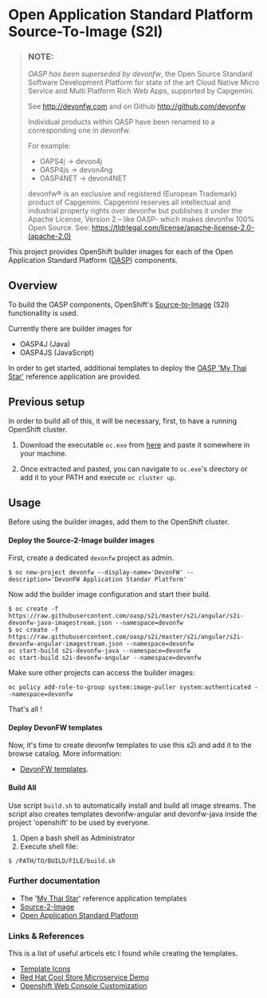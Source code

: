 # Open Application Standard Platform Source-To-Image (S2I)

> ### NOTE:
>
> *OASP has been superseded by devonfw*, the Open Source Standard Software Development Platform for state of the art Cloud Native Micro Service and Multi Platform Rich Web Apps, supported by Capgemini.
>
> See http://devonfw.com and on Github http://github.com/devonfw
>
> Individual products within OASP have been renamed to a corresponding one in devonfw. 
>
> For example:
>
> - OAPS4j -> devon4j
> - OASP4js -> devon4ng
> - OASP4NET -> devon4NET
>
> devonfw® is an exclusive and registered (European Trademark) product of Capgemini. Capgemini reserves all intellectual and industrial property rights over devonfw but publishes it under the Apache License, Version 2 – like OASP-  which makes devonfw 100% Open Source.
> See: https://tldrlegal.com/license/apache-license-2.0-(apache-2.0)

This project provides OpenShift builder images for each of the Open Application Standard Platform ([OASP](https://github.com/oasp)) components.


## Overview

To build the OASP components, OpenShift's [Source-to-Image](https://github.com/openshift/source-to-image) (S2I) functionallity is used. 

Currently there are builder images for

* OASP4J (Java)
* OASP4JS (JavaScript)

In order to get started, additional templates to deploy the [OASP 'My Thai Star'](https://github.com/oasp/my-thai-star) reference application are provided.

## Previous setup

In order to build all of this, it will be necessary, first, to have a running OpenShift cluster.

1. Download the executable `oc.exe` from [here](https://github.com/openshift/origin/releases) and paste it somewhere in your machine.

2. Once extracted and pasted, you can navigate to `oc.exe`'s directory or add it to your PATH and execute `oc cluster up`.

## Usage

Before using the builder images, add them to the OpenShift cluster.

#### Deploy the Source-2-Image builder images

First, create a dedicated `devonfw` project as admin.

    $ oc new-project devonfw --display-name='DevonFW' --description='DevonFW Application Standar Platform'

Now add the builder image configuration and start their build.

    $ oc create -f https://raw.githubusercontent.com/oasp/s2i/master/s2i/angular/s2i-devonfw-java-imagestream.json --namespace=devonfw
    $ oc create -f https://raw.githubusercontent.com/oasp/s2i/master/s2i/angular/s2i-devonfw-angular-imagestream.json --namespace=devonfw
    oc start-build s2i-devonfw-java --namespace=devonfw
    oc start-build s2i-devonfw-angular --namespace=devonfw
    
Make sure other projects can access the builder images:

    oc policy add-role-to-group system:image-puller system:authenticated --namespace=devonfw

That's all !

#### Deploy DevonFW templates

Now, it's time to create devonfw templates to use this s2i and add it to the browse catalog. More information:
- [DevonFW templates](https://github.com/oasp/s2i/tree/master/templates/devonfw#how-to-use).

#### Build All

Use script `build.sh` to automatically install and build all image streams. The script also creates templates devonfw-angular and devonfw-java inside the project 'openshift' to be used by everyone.

1. Open a bash shell as Administrator
2. Execute shell file: 

`$ /PATH/TO/BUILD/FILE/build.sh`

### Further documentation

* The '[My Thai Star](templates/mythaistar)' reference application templates
* [Source-2-Image](https://github.com/openshift/source-to-image)
* [Open Application Standard Platform](https://github.com/oasp)

### Links & References

This is a list of useful articels etc I found while creating the templates.

* [Template Icons](https://github.com/openshift/openshift-docs/issues/1329)
* [Red Hat Cool Store Microservice Demo](https://github.com/jbossdemocentral/coolstore-microservice)
* [Openshift Web Console Customization](https://docs.openshift.com/container-platform/3.5/install_config/web_console_customization.html)
